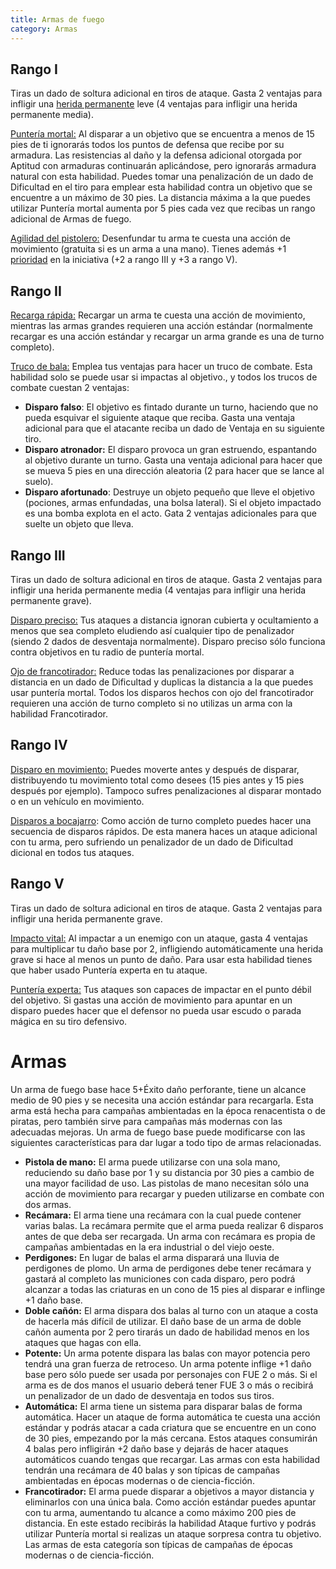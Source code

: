 ```yaml
---
title: Armas de fuego
category: Armas
---
```


## Rango I

Tiras un dado de soltura adicional en tiros de ataque. Gasta 2 ventajas para infligir una [herida permanente](http://raldamain.com/rules/Heridas%20permanentes.html) leve (4 ventajas para infligir una herida permanente media).

<u>Puntería mortal:</u> Al disparar a un objetivo que se encuentra a menos de 15 pies de ti ignorarás todos los puntos de defensa que recibe por su armadura. Las resistencias al daño y la defensa adicional otorgada por Aptitud con armaduras continuarán aplicándose, pero ignorarás armadura natural con esta habilidad. Puedes tomar una penalización de un dado de Dificultad en el tiro para emplear esta habilidad contra un objetivo que se encuentre a un máximo de 30 pies. La distancia máxima a la que puedes utilizar Puntería mortal aumenta por 5 pies cada vez que recibas un rango adicional de Armas de fuego.

<u>Agilidad del pistolero:</u> Desenfundar tu arma te cuesta una acción de movimiento (gratuita si es un arma a una mano). Tienes además +1 [prioridad](https://raldamain.com/rules/Reglas%20principales/iniciativa.html) en la iniciativa (+2 a rango III y +3 a rango V). 

## Rango II

<u>Recarga rápida:</u> Recargar un arma te cuesta una acción de movimiento, mientras las armas grandes requieren una acción estándar (normalmente recargar es una acción estándar y recargar un arma grande es una de turno completo).

<u>Truco de bala:</u> Emplea tus ventajas para hacer un truco de combate. Esta habilidad solo se puede usar si impactas al objetivo., y todos los trucos de combate cuestan 2 ventajas: 

- **Disparo falso**: El objetivo es fintado durante un turno, haciendo que no pueda esquivar el siguiente ataque que reciba. Gasta una ventaja adicional para que el atacante reciba un dado de Ventaja en su siguiente tiro.
- **Disparo atronador:** El disparo provoca un gran estruendo, espantando al objetivo durante un turno. Gasta una ventaja adicional para hacer que se mueva 5 pies en una dirección aleatoria (2 para hacer que se lance al suelo).
- **Disparo afortunado**: Destruye un objeto pequeño que lleve el objetivo (pociones, armas enfundadas, una bolsa lateral). Si el objeto impactado es una bomba explota en el acto. Gata 2 ventajas adicionales para que suelte un objeto que lleva.

## Rango III

Tiras un dado de soltura adicional en tiros de ataque. Gasta 2 ventajas para infligir una herida permanente media (4 ventajas para infligir una herida permanente grave).

<u>Disparo preciso:</u> Tus ataques a distancia ignoran cubierta y ocultamiento a menos que sea completo eludiendo así cualquier tipo de penalizador (siendo 2 dados de desventaja normalmente). Disparo preciso sólo funciona contra objetivos en tu radio de puntería mortal.

<u>Ojo de francotirador:</u> Reduce todas las penalizaciones por disparar a distancia en un dado de Dificultad y duplicas la distancia a la que puedes usar puntería mortal. Todos los disparos hechos con ojo del francotirador requieren una acción de turno completo si no utilizas un arma con la habilidad Francotirador. 

## Rango IV

<u>Disparo en movimiento:</u> Puedes moverte antes y después de disparar, distribuyendo tu movimiento total como desees (15 pies antes y 15 pies después por ejemplo). Tampoco sufres penalizaciones al disparar montado o en un vehículo en movimiento.

<u>Disparos a bocajarro</u>: Como acción de turno completo puedes hacer una secuencia de disparos rápidos. De esta manera haces un ataque adicional con tu arma, pero sufriendo un penalizador de un dado de Dificultad dicional en todos tus ataques.

## Rango V

Tiras un dado de soltura adicional en tiros de ataque. Gasta 2 ventajas para infligir una herida permanente grave.

<u>Impacto vital:</u> Al impactar a un enemigo con un ataque, gasta 4 ventajas para multiplicar tu daño base por 2, infligiendo automáticamente una herida grave si hace al menos un punto de daño. Para usar esta habilidad tienes que haber usado Puntería experta en tu ataque.

<u>Puntería experta:</u> Tus ataques son capaces de impactar en el punto débil del objetivo. Si gastas una acción de movimiento para apuntar en un disparo puedes hacer que el defensor no pueda usar escudo o parada mágica en su tiro defensivo.

# Armas

Un arma de fuego base hace 5+Éxito daño perforante, tiene un alcance medio de 90 pies y se necesita una acción estándar para recargarla. Esta arma está hecha para campañas ambientadas en la época renacentista o de piratas, pero también sirve para campañas más modernas con las adecuadas mejoras. Un arma de fuego base puede modificarse con las siguientes características para dar lugar a todo tipo de armas relacionadas.

- **Pistola de mano:** El arma puede utilizarse con una sola mano, reduciendo su daño base por 1 y su distancia por 30 pies a cambio de una mayor facilidad de uso. Las pistolas de mano necesitan sólo una acción de movimiento para recargar y pueden utilizarse en combate con dos armas.
- **Recámara:** El arma tiene una recámara con la cual puede contener varias balas. La recámara permite que el arma pueda realizar 6 disparos antes de que deba ser recargada. Un arma con recámara es propia de campañas ambientadas en la era industrial o del viejo oeste. 
- **Perdigones:** En lugar de balas el arma disparará una lluvia de perdigones de plomo. Un arma de perdigones debe tener recámara y gastará al completo las municiones con cada disparo, pero podrá alcanzar a todas las criaturas en un cono de 15 pies al disparar e inflinge +1 daño base. 
- **Doble cañón:** El arma dispara dos balas al turno con un ataque a costa de hacerla más difícil de utilizar. El daño base de un arma de doble cañón aumenta por 2 pero tirarás un dado de habilidad menos en los ataques que hagas con ella.
- **Potente:** Un arma potente dispara las balas con mayor potencia pero tendrá una gran fuerza de retroceso. Un arma potente inflige +1 daño base pero sólo puede ser usada por personajes con FUE 2 o más. Si el arma es de dos manos el usuario deberá tener FUE 3 o más o recibirá un penalizador de un dado de desventaja en todos sus tiros.
- **Automática:** El arma tiene un sistema para disparar balas de forma automática. Hacer un ataque de forma automática te cuesta una acción estándar y podrás atacar a cada criatura que se encuentre en un cono de 30 pies, empezando por la más cercana. Estos ataques consumirán 4 balas pero infligirán +2 daño base y dejarás de hacer ataques automáticos cuando tengas que recargar. Las armas con esta habilidad tendrán una recámara de 40 balas y son típicas de campañas ambientadas en épocas modernas o de ciencia-ficción.
- **Francotirador:** El arma puede disparar a objetivos a mayor distancia y eliminarlos con una única bala. Como acción estándar puedes apuntar con tu arma, aumentando tu alcance a como máximo 200 pies de distancia. En este estado recibirás la habilidad Ataque furtivo y podrás utilizar Puntería mortal si realizas un ataque sorpresa contra tu objetivo. Las armas de esta categoría son típicas de campañas de épocas modernas o de ciencia-ficción.

